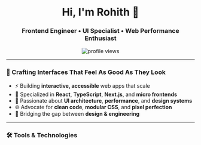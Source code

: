 <h1 align="center">Hi, I'm Rohith 👋</h1>
<h3 align="center">Frontend Engineer • UI Specialist • Web Performance Enthusiast</h3>

<p align="center">
  <img src="https://komarev.com/ghpvc/?username=yourusername&label=Profile%20views&color=0e75b6&style=flat" alt="profile views" />
</p>

---

### 🧠 Crafting Interfaces That Feel As Good As They Look

- ⚡ Building **interactive, accessible** web apps that scale
- 🎯 Specialized in **React**, **TypeScript**, **Next.js**, and **micro frontends**
- 🎨 Passionate about **UI architecture**, **performance**, and **design systems**
- 🌐 Advocate for **clean code**, **modular CSS**, and **pixel perfection**
- 🧩 Bridging the gap between **design & engineering**

---

### 🛠️ Tools & Technologies

<p align="left">
  <img src="https://skillicons.dev/icons
